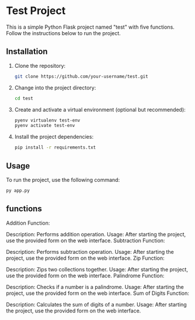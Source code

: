 # Test Project

This is a simple Python Flask project named "test" with five functions. Follow the instructions below to run the project.

## Installation

1. Clone the repository:

    ```bash
    git clone https://github.com/your-username/test.git
    ```

2. Change into the project directory:

    ```bash
    cd test
    ```

3. Create and activate a virtual environment (optional but recommended):

    ```bash
    pyenv virtualenv test-env
    pyenv activate test-env
    ```

4. Install the project dependencies:

    ```bash
    pip install -r requirements.txt
    ```

## Usage

To run the project, use the following command:

```bash
py app.py
```


## functions
Addition Function:

Description: Performs addition operation.
Usage: After starting the project, use the provided form on the web interface.
Subtraction Function:

Description: Performs subtraction operation.
Usage: After starting the project, use the provided form on the web interface.
Zip Function:

Description: Zips two collections together.
Usage: After starting the project, use the provided form on the web interface.
Palindrome Function:

Description: Checks if a number is a palindrome.
Usage: After starting the project, use the provided form on the web interface.
Sum of Digits Function:

Description: Calculates the sum of digits of a number.
Usage: After starting the project, use the provided form on the web interface.
